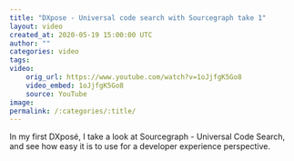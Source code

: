 ```yaml
---
title: "DXpose - Universal code search with Sourcegraph take 1"
layout: video
created_at: 2020-05-19 15:00:00 UTC
author: ""
categories: video
tags: 
video:
    orig_url: https://www.youtube.com/watch?v=1oJjfgK5Go8
    video_embed: 1oJjfgK5Go8
    source: YouTube
image: 
permalink: /:categories/:title/
---
```


In my first DXposé, I take a look at Sourcegraph - Universal Code Search, and see how easy it is to use for a developer experience perspective.